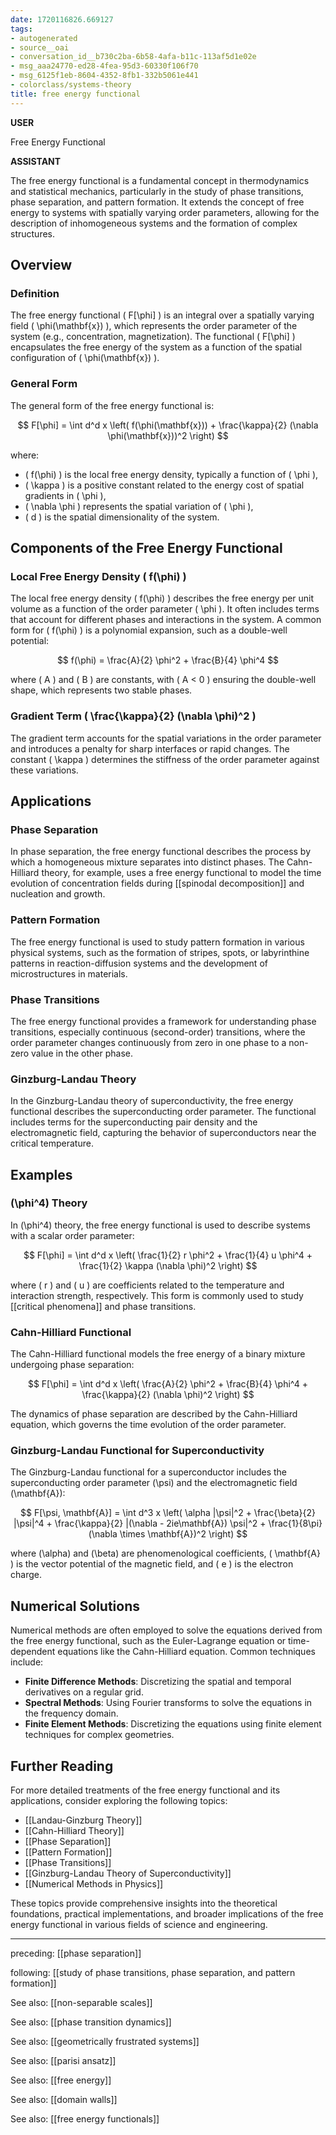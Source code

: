 ```yaml
---
date: 1720116826.669127
tags:
- autogenerated
- source__oai
- conversation_id__b730c2ba-6b58-4afa-b11c-113af5d1e02e
- msg_aaa24770-ed28-4fea-95d3-60330f106f70
- msg_6125f1eb-8604-4352-8fb1-332b5061e441
- colorclass/systems-theory
title: free energy functional
---
```


**USER**

Free Energy Functional


**ASSISTANT**

The free energy functional is a fundamental concept in thermodynamics and statistical mechanics, particularly in the study of phase transitions, phase separation, and pattern formation. It extends the concept of free energy to systems with spatially varying order parameters, allowing for the description of inhomogeneous systems and the formation of complex structures.

## Overview

### Definition

The free energy functional \( F[\phi] \) is an integral over a spatially varying field \( \phi(\mathbf{x}) \), which represents the order parameter of the system (e.g., concentration, magnetization). The functional \( F[\phi] \) encapsulates the free energy of the system as a function of the spatial configuration of \( \phi(\mathbf{x}) \).

### General Form

The general form of the free energy functional is:

$$
F[\phi] = \int d^d x \left( f(\phi(\mathbf{x})) + \frac{\kappa}{2} (\nabla \phi(\mathbf{x}))^2 \right)
$$

where:
- \( f(\phi) \) is the local free energy density, typically a function of \( \phi \),
- \( \kappa \) is a positive constant related to the energy cost of spatial gradients in \( \phi \),
- \( \nabla \phi \) represents the spatial variation of \( \phi \),
- \( d \) is the spatial dimensionality of the system.

## Components of the Free Energy Functional

### Local Free Energy Density \( f(\phi) \)

The local free energy density \( f(\phi) \) describes the free energy per unit volume as a function of the order parameter \( \phi \). It often includes terms that account for different phases and interactions in the system. A common form for \( f(\phi) \) is a polynomial expansion, such as a double-well potential:

$$
f(\phi) = \frac{A}{2} \phi^2 + \frac{B}{4} \phi^4
$$

where \( A \) and \( B \) are constants, with \( A < 0 \) ensuring the double-well shape, which represents two stable phases.

### Gradient Term \( \frac{\kappa}{2} (\nabla \phi)^2 \)

The gradient term accounts for the spatial variations in the order parameter and introduces a penalty for sharp interfaces or rapid changes. The constant \( \kappa \) determines the stiffness of the order parameter against these variations.

## Applications

### Phase Separation

In phase separation, the free energy functional describes the process by which a homogeneous mixture separates into distinct phases. The Cahn-Hilliard theory, for example, uses a free energy functional to model the time evolution of concentration fields during [[spinodal decomposition]] and nucleation and growth.

### Pattern Formation

The free energy functional is used to study pattern formation in various physical systems, such as the formation of stripes, spots, or labyrinthine patterns in reaction-diffusion systems and the development of microstructures in materials.

### Phase Transitions

The free energy functional provides a framework for understanding phase transitions, especially continuous (second-order) transitions, where the order parameter changes continuously from zero in one phase to a non-zero value in the other phase.

### Ginzburg-Landau Theory

In the Ginzburg-Landau theory of superconductivity, the free energy functional describes the superconducting order parameter. The functional includes terms for the superconducting pair density and the electromagnetic field, capturing the behavior of superconductors near the critical temperature.

## Examples

### \(\phi^4\) Theory

In \(\phi^4\) theory, the free energy functional is used to describe systems with a scalar order parameter:

$$
F[\phi] = \int d^d x \left( \frac{1}{2} r \phi^2 + \frac{1}{4} u \phi^4 + \frac{1}{2} \kappa (\nabla \phi)^2 \right)
$$

where \( r \) and \( u \) are coefficients related to the temperature and interaction strength, respectively. This form is commonly used to study [[critical phenomena]] and phase transitions.

### Cahn-Hilliard Functional

The Cahn-Hilliard functional models the free energy of a binary mixture undergoing phase separation:

$$
F[\phi] = \int d^d x \left( \frac{A}{2} \phi^2 + \frac{B}{4} \phi^4 + \frac{\kappa}{2} (\nabla \phi)^2 \right)
$$

The dynamics of phase separation are described by the Cahn-Hilliard equation, which governs the time evolution of the order parameter.

### Ginzburg-Landau Functional for Superconductivity

The Ginzburg-Landau functional for a superconductor includes the superconducting order parameter \(\psi\) and the electromagnetic field \(\mathbf{A}\):

$$
F[\psi, \mathbf{A}] = \int d^3 x \left( \alpha |\psi|^2 + \frac{\beta}{2} |\psi|^4 + \frac{\kappa}{2} |(\nabla - 2ie\mathbf{A}) \psi|^2 + \frac{1}{8\pi} (\nabla \times \mathbf{A})^2 \right)
$$

where \(\alpha\) and \(\beta\) are phenomenological coefficients, \( \mathbf{A} \) is the vector potential of the magnetic field, and \( e \) is the electron charge.

## Numerical Solutions

Numerical methods are often employed to solve the equations derived from the free energy functional, such as the Euler-Lagrange equation or time-dependent equations like the Cahn-Hilliard equation. Common techniques include:

- **Finite Difference Methods**: Discretizing the spatial and temporal derivatives on a regular grid.
- **Spectral Methods**: Using Fourier transforms to solve the equations in the frequency domain.
- **Finite Element Methods**: Discretizing the equations using finite element techniques for complex geometries.

## Further Reading

For more detailed treatments of the free energy functional and its applications, consider exploring the following topics:

- [[Landau-Ginzburg Theory]]
- [[Cahn-Hilliard Theory]]
- [[Phase Separation]]
- [[Pattern Formation]]
- [[Phase Transitions]]
- [[Ginzburg-Landau Theory of Superconductivity]]
- [[Numerical Methods in Physics]]

These topics provide comprehensive insights into the theoretical foundations, practical implementations, and broader implications of the free energy functional in various fields of science and engineering.


---

preceding: [[phase separation]]  


following: [[study of phase transitions, phase separation, and pattern formation]]

See also: [[non-separable scales]]


See also: [[phase transition dynamics]]


See also: [[geometrically frustrated systems]]


See also: [[parisi ansatz]]


See also: [[free energy]]


See also: [[domain walls]]


See also: [[free energy functionals]]